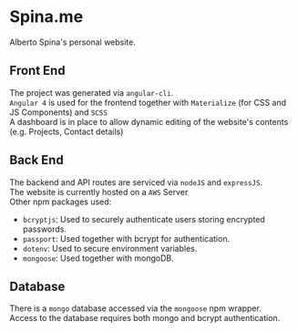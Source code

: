 # Spina.me

Alberto Spina's personal website.

## Front End

The project was generated via `angular-cli`. <br>
`Angular 4` is used for the frontend together with `Materialize` (for CSS and JS Components) and `SCSS` <br>
A dashboard is in place to allow dynamic editing of the website's contents (e.g. Projects, Contact details)

## Back End

The backend and API routes are serviced via `nodeJS` and `expressJS`. <br>
The website is currently hosted on a `AWS` Server <br>
Other npm packages used:
- `bcryptjs`: Used to securely authenticate users storing encrypted passwords.
- `passport`: Used together with bcrypt for authentication.
- `dotenv`: Used to secure environment variables.
- `mongoose`: Used together with mongoDB.

## Database

There is a `mongo` database accessed via the `mongoose` npm wrapper. <br>
Access to the database requires both mongo and bcrypt authentication.


